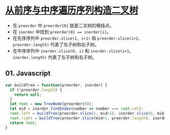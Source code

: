 # [从前序与中序遍历序列构造二叉树](https://leetcode-cn.com/problems/construct-binary-tree-from-preorder-and-inorder-traversal/)

- 在 `preorder` 中 `preorder[0]` 就是二叉树的根结点。
- 在 `inorder` 中找到 `preorder[0] == inorder[i]`。
- 在先序序列中 `preorder.slice(1, i+1)` 和 `preorder.slice(i+1, preorder.length)` 代表了左子树和右子树。
- 在中序序列中 `inorder.slice(0, i)` 和 `inorder.slice(i+1, inorder.length)` 代表了左子树和右子树。

## 01. Javascript
```js
var buildTree = function(preorder, inorder) {
  if (!preorder.length) {
    return null;
  }
  let root = new TreeNode(preorder[0]);
  let mid = inorder.findIndex(number => number === root.val);
  root.left = buildTree(preorder.slice(1, mid+1), inorder.slice(0, mid));
  root.right = buildTree(preorder.slice(mid+1, preorder.length), inorder.slice(mid+1, inorder.length));
  return root;
}
```
